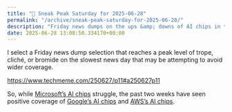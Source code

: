 ```yaml
---
title: "🔮 Sneak Peak Saturday for 2025-06-28"
permalink: "/archive/sneak-peak-saturday-for-2025-06-28/"
description: "Friday news dumps on the ups &amp; downs of AI chips in the tech world"
date: 2025-06-28 13:08:50.334170+00:00
---
```


<p>I select a Friday news dump selection that reaches a peak level of trope, cliché, or bromide on the slowest news day that may be attempting to avoid wider coverage.</p><p><a target="_blank" rel="noopener noreferrer nofollow" href="https://www.techmeme.com/250627/p11#a250627p11">https://www.techmeme.com/250627/p11#a250627p11</a></p><p>So, while <a target="_blank" rel="noopener noreferrer nofollow" href="https://www.techmeme.com/250627/p11#a250627p11">Microsoft’s AI chips</a> struggle, the past two weeks have seen positive coverage of <a target="_blank" rel="noopener noreferrer nofollow" href="https://www.techmeme.com/250627/p23#a250627p23">Google’s AI chips</a> and <a target="_blank" rel="noopener noreferrer nofollow" href="https://www.techmeme.com/250618/p12#a250618p12">AWS’s AI chips</a>.</p><p></p><p></p><p></p>